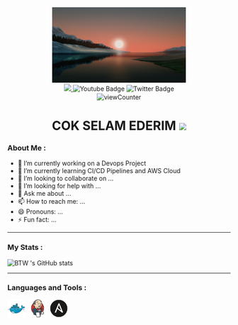 <div align="center">
 <img src="https://github.com/myzula/myzula/blob/main/a.jpg" width="60%" height="60%" >
</div>


<div id="badges" align="center">
    <a href="linkedinADRESINIZI YAZIN">
      <img src="https://img.shields.io/badge/LinkedIn-blue?logo=linkedin&logoColor=white&style=for-the-badge" >
    </a>
    <img src="https://img.shields.io/badge/YouTube-red?style=for-the-badge&logo=youtube&logoColor=white" alt="Youtube Badge"/>
    <img src="https://img.shields.io/badge/Twitter-blue?style=for-the-badge&logo=twitter&logoColor=white" alt="Twitter Badge"/>
</div>
 <div id="badges" align="center">
    <img align="center" src="https://komarev.com/ghpvc/?username=emryduman&style=flat-square&color=blue" alt="viewCounter"/>
</div>
<h1 align="center">
     COK SELAM EDERIM <img src="https://media.giphy.com/media/hvRJCLFzcasrR4ia7z/giphy.gif" width="30px"/>
</h1>


 ### About Me :

- 🔭 I’m currently working on a Devops Project 
- 🌱 I’m currently learning CI/CD Pipelines and AWS Cloud
- 👯 I’m looking to collaborate on ...
- 🤔 I’m looking for help with ...
- 💬 Ask me about ...
- 📫 How to reach me: ...
- 😄 Pronouns: ...
- ⚡ Fun fact: ...

<!-- PART4-->

---

<!--
![Github stats 1](https://github-readme-stats.vercel.app/api?username=emreduman3146&show_icons=true&theme=gradient) radical
-->
###  My Stats :

![BTW 's GitHub stats](https://github-readme-stats-r5-3600.vercel.app/api?username=myzula&include_all_commits=true&count_private=true&show_icons=true&theme=gradient&border_radius=0)


---

###  Languages and Tools :

<div>
       <img src="https://github.com/devicons/devicon/blob/master/icons/docker/docker-original.svg" title="Java" alt="Java" width="40" height="40"/>&nbsp;
  <img src="https://github.com/devicons/devicon/blob/master/icons/jenkins/jenkins-original.svg" title="Java" alt="Java" width="40" height="40"/>&nbsp;
  <img src="https://github.com/devicons/devicon/blob/master/icons/ansible/ansible-original.svg" title="Java" alt="Java" width="40" height="40"/>&nbsp;
  <im
